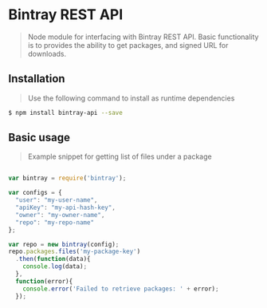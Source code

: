 # Bintray REST API #
> Node module for interfacing with Bintray REST API. Basic functionality is to provides the ability to get packages, and signed URL for downloads.

## Installation

>Use the following command to install as runtime dependencies

```bash
$ npm install bintray-api --save
```

## Basic usage
> Example snippet for getting list of files under a package

```js

var bintray = require('bintray');

var configs = {
  "user": "my-user-name",
  "apiKey": "my-api-hash-key",
  "owner": "my-owner-name",
  "repo": "my-repo-name"
};

var repo = new bintray(config);
repo.packages.files('my-package-key')
  .then(function(data){
    console.log(data);  
  },
  function(error){
    console.error('Failed to retrieve packages: ' + error);
  });

```
